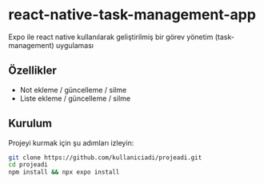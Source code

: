 # react-native-task-management-app
Expo ile react native kullanılarak geliştirilmiş bir görev yönetim (task-management) uygulaması

## Özellikler
- Not ekleme / güncelleme / silme
- Liste ekleme / güncelleme / silme

## Kurulum
Projeyi kurmak için şu adımları izleyin:
```bash
git clone https://github.com/kullaniciadi/projeadi.git
cd projeadi
npm install && npx expo install
